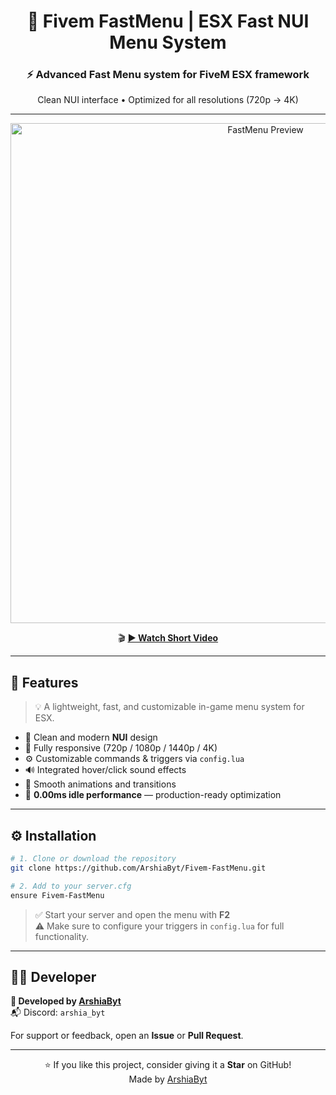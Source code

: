 <div align="center">

# 🚀 Fivem FastMenu | ESX Fast NUI Menu System

### ⚡ Advanced Fast Menu system for **FiveM ESX framework**  
Clean NUI interface • Optimized for all resolutions (720p → 4K)  

---

<img src="https://cdn.discordapp.com/attachments/1076090217238368286/1433766269638672444/BytFastMenu.png?ex=6905e264&is=690490e4&hm=45d71e15bf9b34530f0ce2c09e7d1b9f3d94a65836a01429b3c18464e413065b&" width="800" alt="FastMenu Preview"/>

<br>


🎬 **[▶ Watch Short Video](https://cdn.discordapp.com/attachments/1076090217238368286/1433766479739752510/2025-10-31_14-04-17.mp4?ex=6905e296&is=69049116&hm=1aaf848967eb4a42e4e512eb4d9c3bdd7adda7ebbb71e173fdb9457b9308e41c&)**  


---

</div>

## 🧩 Features
> 💡 A lightweight, fast, and customizable in-game menu system for ESX.

- 🎨 Clean and modern **NUI** design  
- 📱 Fully responsive (720p / 1080p / 1440p / 4K)  
- ⚙️ Customizable commands & triggers via `config.lua`  
- 🔊 Integrated hover/click sound effects  
- 🧠 Smooth animations and transitions  
- 🚀 **0.00ms idle performance** — production-ready optimization  

---

## ⚙️ Installation

```bash
# 1. Clone or download the repository
git clone https://github.com/ArshiaByt/Fivem-FastMenu.git

# 2. Add to your server.cfg
ensure Fivem-FastMenu
```

> ✅ Start your server and open the menu with **F2**  
> ⚠️ Make sure to configure your triggers in `config.lua` for full functionality.

---

## 🧑‍💻 Developer

**👤 Developed by [ArshiaByt](https://github.com/ArshiaByt)**  
📬 Discord: `arshia_byt`

For support or feedback, open an **Issue** or **Pull Request**.

---

<div align="center">

⭐ If you like this project, consider giving it a **Star** on GitHub!  
Made by <a href="https://github.com/ArshiaByt">ArshiaByt</a>

</div>
